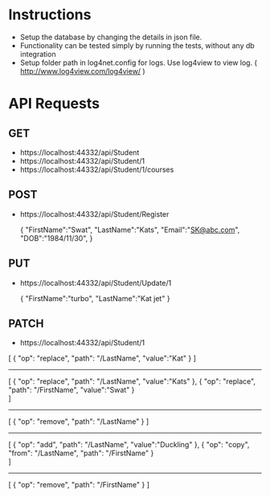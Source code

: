 # Instructions
- Setup the database by changing the details in json file.
- Functionality can be tested simply by running the tests, without any db integration
- Setup folder path in log4net.config for logs. Use log4view to view log. ( http://www.log4view.com/log4view/ )

# API Requests

## GET
- https://localhost:44332/api/Student
- https://localhost:44332/api/Student/1
- https://localhost:44332/api/Student/1/courses

## POST
- https://localhost:44332/api/Student/Register

  {
        "FirstName":"Swat",
        "LastName":"Kats",
        "Email":"SK@abc.com",
        "DOB":"1984/11/30",
      }
      
## PUT
- https://localhost:44332/api/Student/Update/1

  {
        "FirstName":"turbo",
        "LastName":"Kat jet"
      }

## PATCH
- https://localhost:44332/api/Student/1

[
 {
    "op": "replace",
    "path": "/LastName",
    "value":"Kat"
 }
]

----------------------------------------------------

[
	{
		"op": "replace",
		"path": "/LastName",
		"value":"Kats"
	},
	{
		"op": "replace",
		"path": "/FirstName",
		"value":"Swat"
	}	
]

----------------------------------------------------

[
	{
		"op": "remove",
		"path": "/LastName"
	}
]

----------------------------------------------------

[
	{
		"op": "add",
		"path": "/LastName",
		"value":"Duckling"
	},
	{
		"op": "copy",
		"from": "/LastName",
		"path": "/FirstName"
	}	
]

----------------------------------------------------

[
	{
		"op": "remove",
		"path": "/FirstName"
	}
]



